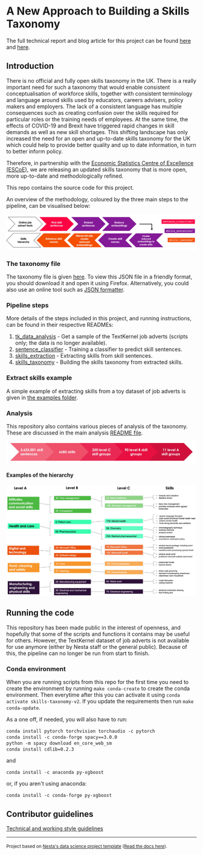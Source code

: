 # A New Approach to Building a Skills Taxonomy

The full technical report and blog article for this project can be found [here](https://www.escoe.ac.uk/publications/a-new-approach-to-building-a-skills-taxonomy/) and [here](https://www.escoe.ac.uk/building-a-skills-taxonomy-for-the-uk/).

## Introduction

There is no official and fully open skills taxonomy in the UK. There is a really important need for such a taxonomy that would enable consistent conceptualisation of workforce skills, together with consistent terminology and language around skills used by educators, careers advisers, policy makers and employers. The lack of a consistent language has multiple consequences such as creating confusion over the skills required for particular roles or the training needs of employees. At the same time, the effects of COVID-19 and Brexit have triggered rapid changes in skill demands as well as new skill shortages. This shifting landscape has only increased the need for an open and up-to-date skills taxonomy for the UK which could help to provide better quality and up to date information, in turn to better inform policy.

Therefore, in partnership with the [Economic Statistics Centre of Excellence (ESCoE)](https://www.escoe.ac.uk/), we are releasing an updated skills taxonomy that is more open, more up-to-date and methodologically refined.

This repo contains the source code for this project.

An overview of the methodology, coloured by the three main steps to the pipeline, can be visualised below:

![](./outputs/reports/figures/Jan%202022/methodology_overview_pipeline.jpg)

### The taxonomy file

The taxonomy file is given [here](./outputs/taxonomy_data/2022.01.21_hierarchy_structure_named.json). To view this JSON file in a friendly format, you should download it and open it using Firefox. Alternatively, you could also use an online tool such as [JSON formatter](https://jsonformatter.org/json-viewer).

### Pipeline steps

More details of the steps included in this project, and running instructions, can be found in their respective READMEs:

1. [tk_data_analysis](skills_taxonomy_v2/pipeline/tk_data_analysis/README.md) - Get a sample of the TextKernel job adverts (scripts only; the data is no longer available).
2. [sentence_classifier](skills_taxonomy_v2/pipeline/sentence_classifier/README.md) - Training a classifier to predict skill sentences.
3. [skills_extraction](skills_taxonomy_v2/pipeline/skills_extraction/README.md) - Extracting skills from skill sentences.
4. [skills_taxonomy](skills_taxonomy_v2/pipeline/skills_taxonomy/README.md) - Building the skills taxonomy from extracted skills.

### Extract skills example

A simple example of extracting skills from a toy dataset of job adverts is given in [the examples folder](skills_taxonomy_v2/examples/extract_skills.py).

### Analysis

This repository also contains various pieces of analysis of the taxonomy. These are discussed in the main analysis [README file](skills_taxonomy_v2/analysis/README.md).

<img src="./outputs/reports/figures/Jan 2022/hierarchy_numbers.jpg" width="700">

#### Examples of the hierarchy
<img src="./outputs/reports/figures/Jan 2022/taxonomy_example.jpg" width="700">


## Running the code

This repository has been made public in the interest of openness, and hopefully that some of the scripts and functions it contains may be useful for others. However, the TextKernel dataset of job adverts is not available for use anymore (either by Nesta staff or the general public). Because of this, the pipeline can no longer be run from start to finish.

### Conda environment

When you are running scripts from this repo for the first time you need to create the environment by running `make conda-create` to create the conda environment. Then everytime after this you can activate it using `conda activate skills-taxonomy-v2`. If you update the requirements then run `make conda-update`.

As a one off, if needed, you will also have to run:

```
conda install pytorch torchvision torchaudio -c pytorch
conda install -c conda-forge spacy==3.0.0
python -m spacy download en_core_web_sm
conda install cdlib=0.2.3
```
and
```
conda install -c anaconda py-xgboost
```
or, if you aren't using anaconda:
```
conda install -c conda-forge py-xgboost
```


## Contributor guidelines

[Technical and working style guidelines](https://github.com/nestauk/ds-cookiecutter/blob/master/GUIDELINES.md)

---

<small><p>Project based on <a target="_blank" href="https://github.com/nestauk/ds-cookiecutter">Nesta's data science project template</a>
(<a href="http://nestauk.github.io/ds-cookiecutter">Read the docs here</a>).
</small>
